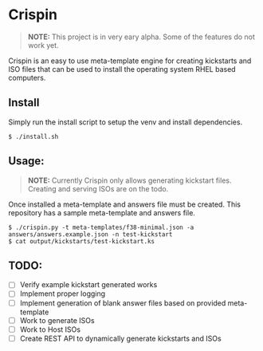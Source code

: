 # Crispin

> **NOTE:** This project is in very eary alpha. Some of the features do not work yet.

Crispin is an easy to use meta-template engine for creating kickstarts and ISO files that can be used to install the operating system RHEL based computers.

## Install

Simply run the install script to setup the venv and install dependencies.

```
$ ./install.sh
```

## Usage:

> **NOTE:** Currently Crispin only allows generating kickstart files. Creating and serving ISOs are on the todo.

Once installed a meta-template and answers file must be created. This repository has a sample meta-template and answers file.

```
$ ./crispin.py -t meta-templates/f38-minimal.json -a answers/answers.example.json -n test-kickstart
$ cat output/kickstarts/test-kickstart.ks
```

## TODO:

- [ ] Verify example kickstart generated works
- [ ] Implement proper logging
- [ ] Implement generation of blank answer files based on provided meta-template
- [ ] Work to generate ISOs
- [ ] Work to Host ISOs
- [ ] Create REST API to dynamically generate kickstarts and ISOs
